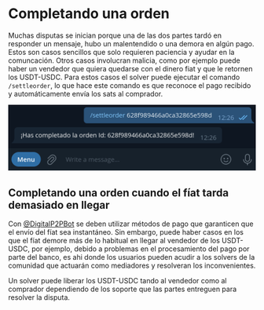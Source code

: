 # Completando una orden

Muchas disputas se inician porque una de las dos partes tardó en responder un mensaje, hubo un malentendido o una demora en algún pago. Estos son casos sencillos que solo requieren paciencia y ayudar en la comuncación.
Otros casos involucran malicia, como por ejemplo puede haber un vendedor que quiera quedarse con el dinero fiat y que le retornen los USDT-USDC. Para estos casos el solver puede ejecutar el comando `/settleorder`, lo que hace este comando es que reconoce el pago recibido y automáticamente envía los sats al comprador.

![Completando una orden](./assets/images/settleorder.png)

## Completando una orden cuando el fíat tarda demasiado en llegar
Con [@DigitalP2PBot](https://t.me/DigitalP2PBot) se deben utilizar métodos de pago que garanticen que el envío del fíat sea instantáneo. Sin embargo, puede haber casos en los que el fíat demore más de lo habitual en llegar al vendedor de los USDT-USDC, por ejemplo, debido a problemas en el procesamiento del pago por parte del banco, es ahi donde los usuarios pueden acudir a los solvers de la comunidad que actuarán como mediadores y resolveran los inconvenientes.

Un solver puede liberar los USDT-USDC tando al vendedor como al comprador dependiendo de los soporte que las partes entreguen para resolver la disputa.
